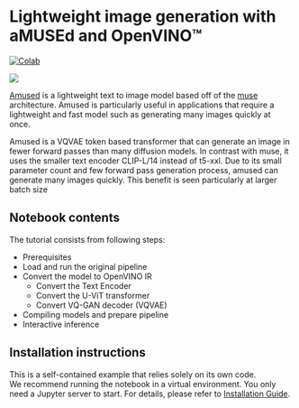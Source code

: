 # Lightweight image generation with aMUSEd and OpenVINO™

[![Colab](https://colab.research.google.com/assets/colab-badge.svg)](https://colab.research.google.com/github/openvinotoolkit/openvino_notebooks/blob/master/notebooks/amused-lightweight-text-to-image/amused-lightweight-text-to-image.ipynb)


<img src="https://huggingface.co/amused/amused-256/resolve/main/assets/collage_small.png" />

[Amused](https://huggingface.co/docs/diffusers/api/pipelines/amused) is a lightweight text to image model based off 
of the [muse](https://arxiv.org/pdf/2301.00704.pdf) architecture. Amused is particularly useful in applications that 
require a lightweight and fast model such as generating many images quickly at once.

Amused is a VQVAE token based transformer that can generate an image in fewer forward passes than many diffusion models.
 In contrast with muse, it uses the smaller text encoder CLIP-L/14 instead of t5-xxl. Due to its small parameter count 
 and few forward pass generation process, amused can generate many images quickly. This benefit is seen particularly at 
 larger batch size

## Notebook contents
The tutorial consists from following steps:

- Prerequisites
- Load and run the original pipeline
- Convert the model to OpenVINO IR
  - Convert the Text Encoder
  - Convert the U-ViT transformer
  - Convert VQ-GAN decoder (VQVAE)
- Compiling models and prepare pipeline
- Interactive inference

## Installation instructions
This is a self-contained example that relies solely on its own code.</br>
We recommend running the notebook in a virtual environment. You only need a Jupyter server to start.
For details, please refer to [Installation Guide](../../README.md).
